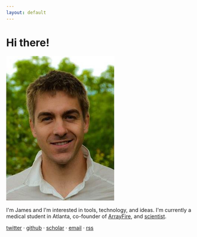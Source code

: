 ```yaml
---
layout: default
---
```


# Hi there!

<img class="thumb" src="malcolm.jpg">

I'm James and I'm interested in tools, technology, and ideas.  I'm currently a
medical student in Atlanta, co-founder of [ArrayFire](http://arrayfire.com),
and [scientist](/pubs/research.html).

<a href="https://twitter.com/jgmalcolm" title="Twitter">twitter</a> &middot;
<a href="https://github.com/jgmalcolm" title="GitHub">github</a> &middot;
<a href="http://scholar.google.com/citations?user=k8pxfGQAAAAJ" title="Google Scholar">scholar</a> &middot;
<a href="mailto:me@jgmalcolm.com?subject=Hi" title="E-Mail">email</a> &middot;
<a href="{{ site.url }}/atom.xml" title="Subscribe (Atom)">rss</a>
